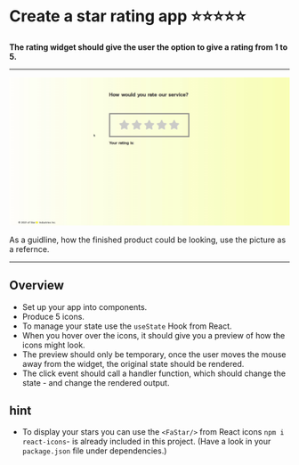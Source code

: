 # Create a star rating app :star::star::star::star::star:

**The rating widget should give the user the option to give a rating from 1 to 5.**

---
![](star-rating.gif)

As a guidline, how the finished product could be looking, use the picture as a refernce. 

---

## Overview

- Set up your app into components.
- Produce 5 icons.
- To manage your state use the `useState` Hook from React.
- When you hover over the icons, it should give you a preview of how the icons might look.
- The preview should only be temporary, once the user moves the mouse away from the widget, the original state should be rendered.
- The click event should call a handler function, which should change the state - and change the rendered output.

## hint

- To display your stars you can use the `<FaStar/>` from React icons `npm i react-icons`- is already included in this project. (Have a look in your `package.json` file under dependencies.)
